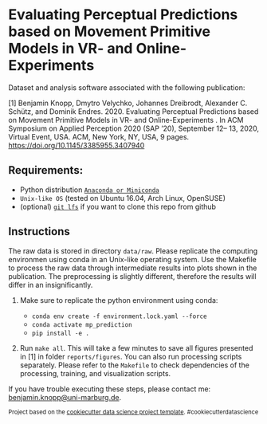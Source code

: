 Evaluating Perceptual Predictions based on Movement Primitive Models in VR- and Online-Experiments
==============================

Dataset and analysis software associated with the following publication:

[1] Benjamin Knopp, Dmytro Velychko, Johannes Dreibrodt, Alexander C.  Schütz, and Dominik Endres. 2020. Evaluating Perceptual Predictions based on Movement Primitive Models in VR- and Online-Experiments .  In ACM Symposium on Applied Perception 2020 (SAP ’20), September 12– 13, 2020, Virtual Event, USA. ACM, New York, NY, USA, 9 pages. https://doi.org/10.1145/3385955.3407940


## Requirements:
- Python distribution [`Anaconda or Miniconda`](https://docs.conda.io/en/latest/miniconda.html)
- `Unix-like OS` (tested on Ubuntu 16.04, Arch Linux, OpenSUSE)
- (optional) [`git lfs`](https://github.com/git-lfs/git-lfs/wiki/Installation) if you want to clone this repo from github

## Instructions

The raw data is stored in directory `data/raw`. Please replicate the computing environmen
using conda in an Unix-like operating system. Use the Makefile to process the raw data
through intermediate results into plots shown in the publication. The preprocessing is
slightly different, therefore the results will differ in an insignificantly.

1. Make sure to replicate the python environment using conda:

    - `conda env create -f environment.lock.yaml --force`
    - `conda activate mp_prediction`
    - `pip install -e .`

2. Run `make all`. This will take a few minutes to save all figures
   presented in [1] in folder `reports/figures`. You can also run processing
   scripts separately. Please refer to the `Makefile` to check dependencies of
   the processing, training, and visualization scripts.

If you have trouble executing these steps, please contact me: benjamin.knopp@uni-marburg.de.


<p><small>Project based on the <a target="_blank" href="https://drivendata.github.io/cookiecutter-data-science/">cookiecutter data science project template</a>. #cookiecutterdatascience</small></p>
